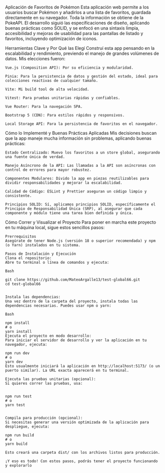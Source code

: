 Aplicación de Favoritos de Pokémon
Esta aplicación web permite a los usuarios buscar Pokémon y añadirlos a una lista de favoritos, guardada directamente en su navegador. Toda la información se obtiene de la PokeAPI. El desarrollo siguió las especificaciones de diseño, aplicando buenas prácticas como SOLID, y se enfocó en una sintaxis limpia, accesibilidad y mejoras de usabilidad para las pantallas de listado y favoritos, incluyendo optimización de iconos.

Herramientas Clave y Por Qué las Elegí
Construí esta app pensando en la escalabilidad y rendimiento, previendo el manejo de grandes volúmenes de datos.
Mis elecciones fueron:

    Vue.js (Composition API): Por su eficiencia y modularidad.

    Pinia: Para la persistencia de datos y gestión del estado, ideal para colecciones reactivas de cualquier tamaño.

    Vite: Mi build tool de alta velocidad.

    Vitest: Para pruebas unitarias rápidas y confiables.

    Vue Router: Para la navegación SPA.

    Bootstrap 5 (CDN): Para estilos rápidos y responsivos.

    Local Storage API: Para la persistencia de favoritos en el navegador.

Cómo lo Implementé y Buenas Prácticas Aplicadas
Mis decisiones buscan que la app maneje mucha información sin problemas, aplicando buenas prácticas:

    Estado Centralizado: Muevo los favoritos a un store global, asegurando una fuente única de verdad.

    Manejo Asíncrono de la API: Las llamadas a la API son asíncronas con control de errores para mayor robustez.

    Componentes Modulares: Divido la app en piezas reutilizables para dividir responsabilidades y mejorar la escalabilidad.

    Calidad de Código: ESLint y Prettier aseguran un código limpio y consistente.

    Principios SOLID: Sí, aplicamos principios SOLID, específicamente el Principio de Responsabilidad Única (SRP), al asegurar que cada componente y módulo tiene una tarea bien definida y única.

Cómo Correr y Visualizar el Proyecto
Para poner en marcha este proyecto en tu máquina local, sigue estos sencillos pasos:

    Prerrequisitos
    Asegúrate de tener Node.js (versión 18 o superior recomendada) y npm (o Yarn) instalados en tu sistema.

    Pasos de Instalación y Ejecución
    Clona el repositorio:
    Abre tu terminal o línea de comandos y ejecuta:

    Bash

    git clone https://github.com/MateoArgalle13/test-global66.git
    cd test-global66


    Instala las dependencias:
    Una vez dentro de la carpeta del proyecto, instala todas las dependencias necesarias. Puedes usar npm o yarn:

    Bash

    npm install
    # o
    yarn install
    Ejecuta el proyecto en modo desarrollo:
    Para iniciar el servidor de desarrollo y ver la aplicación en tu navegador, ejecuta:

    npm run dev
    # o
    yarn dev
    Esto usualmente iniciará la aplicación en http://localhost:5173/ (o un puerto similar). La URL exacta aparecerá en tu terminal.

    Ejecuta las pruebas unitarias (opcional):
    Si quieres correr las pruebas, usa:


    npm run test
    # o
    yarn test


    Compila para producción (opcional):
    Si necesitas generar una versión optimizada de la aplicación para despliegue, ejecuta:

    npm run build
    # o
    yarn build

    Esto creará una carpeta dist/ con los archivos listos para producción.

    ¡Y eso es todo! Con estos pasos, podrás tener el proyecto funcionando y explorarlo
